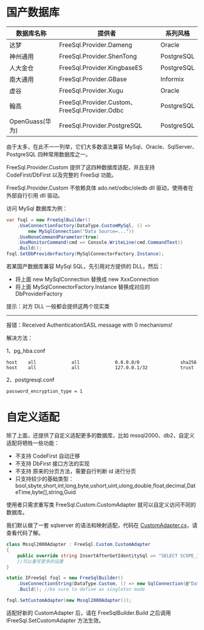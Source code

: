 # 国产数据库

| 数据库名称 | 提供者 | 系列风格 |
| --- | --- | --- |
| 达梦 | FreeSql.Provider.Dameng | Oracle |
| 神州通用 | FreeSql.Provider.ShenTong | PostgreSQL |
| 人大金仓 | FreeSql.Provider.KingbaseES | PostgreSQL |
| 南大通用 | FreeSql.Provider.GBase | Informix |
| 虚谷 | FreeSql.Provider.Xugu | Oracle |
| 翰高 | FreeSql.Provider.Custom、FreeSql.Provider.Odbc | PostgreSQL |
| OpenGuass(华为) | FreeSql.Provider.PostgreSQL | PostgreSQL |

由于太多，在此不一一列举，它们大多数语法兼容 MySql、Oracle、SqlServer、PostgreSQL 四种常用数据库之一。

FreeSql.Provider.Custom 提供了这四种数据库适配，并且支持 CodeFirst/DbFirst 以及完整的 FreeSql 功能。

FreeSql.Provider.Custom 不依赖具体 ado.net/odbc/oledb dll 驱动，使用者在外部自行引用 dll 驱动。

访问 MySql 数据库为例：

```csharp
var fsql = new FreeSqlBuilder()
    .UseConnectionFactory(DataType.CustomMySql, () => 
        new MySqlConnection("Data Source=..."))
    .UseNoneCommandParameter(true)
    .UseMonitorCommand(cmd => Console.WriteLine(cmd.CommandText))
    .Build();
fsql.SetDbProviderFactory(MySqlConnectorFactory.Instance);
```

若某国产数据库兼容 MySql SQL，先引用对方提供的 DLL，然后：

- 将上面 new MySqlConnection 替换成 new XxxConnection
- 将上面 MySqlConnectorFactory.Instance 替换成对应的 DbProviderFactory

提示：对方 DLL 一般都会提供这两个现实类

---

报错：Received AuthenticationSASL message with 0 mechanisms!

解决方法：

1、pg_hba.conf

```shell
host    all             all             0.0.0.0/0               sha256
host    all             all             127.0.0.1/32            trust
```

2、postgresql.conf

```shell
password_encryption_type = 1
```

# 自定义适配

除了上面，还提供了自定义适配更多的数据库，比如 mssql2000、db2，自定义适配将牺牲一些功能：

- 不支持 CodeFirst 自动迁移
- 不支持 DbFirst 接口方法的实现
- 不支持 原来的分页方法，需要自行判断 id 进行分页
- 只支持较少的基础类型：bool,sbyte,short,int,long,byte,ushort,uint,ulong,double,float,decimal,DateTime,byte[],string,Guid

使用者只需求重写类 FreeSql.Custom.CustomAdapter 就可以自定义访问不同的数据库。

我们默认做了一套 sqlserver 的语法和映射适配，代码在 [CustomAdapter.cs](https://github.com/2881099/FreeSql/blob/master/Providers/FreeSql.Provider.Custom/CustomAdapter.cs)，请查看代码了解。

```csharp
class Mssql2000Adapter : FreeSql.Custom.CustomAdapter
{
    public override string InsertAfterGetIdentitySql => "SELECT SCOPE_IDENTITY()";
    //可以重写更多的设置
}

static IFreeSql fsql = new FreeSqlBuilder()
    .UseConnectionString(DataType.Custom, () => new SqlConnection(@"Data Source=..."))
    .Build(); //be sure to define as singleton mode

fsql.SetCustomAdapter(new Mssql2000Adapter());
```

适配好新的 CustomAdapter 后，请在 FreeSqlBuilder.Build 之后调用 IFreeSql.SetCustomAdapter 方法生效。
